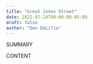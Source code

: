 ```yaml
---
title: "Great Jones Street"
date: 2022-07-24T00:00:00-05:00
draft: false
author: "Don DeLillo"
---
```


SUMMARY

<!--more-->

CONTENT